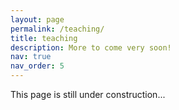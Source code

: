 ```yaml
---
layout: page
permalink: /teaching/
title: teaching
description: More to come very soon! 
nav: true
nav_order: 5
---
```


This page is still under construction...
